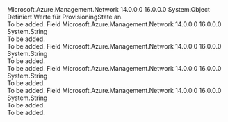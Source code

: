 <Type Name="ProvisioningState" FullName="Microsoft.Azure.Management.Network.Models.ProvisioningState">
  <TypeSignature Language="C#" Value="public static class ProvisioningState" />
  <TypeSignature Language="ILAsm" Value=".class public auto ansi abstract sealed beforefieldinit ProvisioningState extends System.Object" />
  <TypeSignature Language="DocId" Value="T:Microsoft.Azure.Management.Network.Models.ProvisioningState" />
  <TypeSignature Language="VB.NET" Value="Public Class ProvisioningState" />
  <TypeSignature Language="F#" Value="type ProvisioningState = class" />
  <AssemblyInfo>
    <AssemblyName>Microsoft.Azure.Management.Network</AssemblyName>
    <AssemblyVersion>14.0.0.0</AssemblyVersion>
    <AssemblyVersion>16.0.0.0</AssemblyVersion>
  </AssemblyInfo>
  <Base>
    <BaseTypeName>System.Object</BaseTypeName>
  </Base>
  <Interfaces />
  <Docs>
    <summary>
            Definiert Werte für ProvisioningState an.
            </summary>
    <remarks>To be added.</remarks>
  </Docs>
  <Members>
    <Member MemberName="Deleting">
      <MemberSignature Language="C#" Value="public const string Deleting;" />
      <MemberSignature Language="ILAsm" Value=".field public static literal string Deleting" />
      <MemberSignature Language="DocId" Value="F:Microsoft.Azure.Management.Network.Models.ProvisioningState.Deleting" />
      <MemberSignature Language="VB.NET" Value="Public Const Deleting As String " />
      <MemberSignature Language="F#" Value="val mutable Deleting : string" Usage="Microsoft.Azure.Management.Network.Models.ProvisioningState.Deleting" />
      <MemberType>Field</MemberType>
      <AssemblyInfo>
        <AssemblyName>Microsoft.Azure.Management.Network</AssemblyName>
        <AssemblyVersion>14.0.0.0</AssemblyVersion>
        <AssemblyVersion>16.0.0.0</AssemblyVersion>
      </AssemblyInfo>
      <ReturnValue>
        <ReturnType>System.String</ReturnType>
      </ReturnValue>
      <Docs>
        <summary>To be added.</summary>
        <remarks>To be added.</remarks>
      </Docs>
    </Member>
    <Member MemberName="Failed">
      <MemberSignature Language="C#" Value="public const string Failed;" />
      <MemberSignature Language="ILAsm" Value=".field public static literal string Failed" />
      <MemberSignature Language="DocId" Value="F:Microsoft.Azure.Management.Network.Models.ProvisioningState.Failed" />
      <MemberSignature Language="VB.NET" Value="Public Const Failed As String " />
      <MemberSignature Language="F#" Value="val mutable Failed : string" Usage="Microsoft.Azure.Management.Network.Models.ProvisioningState.Failed" />
      <MemberType>Field</MemberType>
      <AssemblyInfo>
        <AssemblyName>Microsoft.Azure.Management.Network</AssemblyName>
        <AssemblyVersion>14.0.0.0</AssemblyVersion>
        <AssemblyVersion>16.0.0.0</AssemblyVersion>
      </AssemblyInfo>
      <ReturnValue>
        <ReturnType>System.String</ReturnType>
      </ReturnValue>
      <Docs>
        <summary>To be added.</summary>
        <remarks>To be added.</remarks>
      </Docs>
    </Member>
    <Member MemberName="Succeeded">
      <MemberSignature Language="C#" Value="public const string Succeeded;" />
      <MemberSignature Language="ILAsm" Value=".field public static literal string Succeeded" />
      <MemberSignature Language="DocId" Value="F:Microsoft.Azure.Management.Network.Models.ProvisioningState.Succeeded" />
      <MemberSignature Language="VB.NET" Value="Public Const Succeeded As String " />
      <MemberSignature Language="F#" Value="val mutable Succeeded : string" Usage="Microsoft.Azure.Management.Network.Models.ProvisioningState.Succeeded" />
      <MemberType>Field</MemberType>
      <AssemblyInfo>
        <AssemblyName>Microsoft.Azure.Management.Network</AssemblyName>
        <AssemblyVersion>14.0.0.0</AssemblyVersion>
        <AssemblyVersion>16.0.0.0</AssemblyVersion>
      </AssemblyInfo>
      <ReturnValue>
        <ReturnType>System.String</ReturnType>
      </ReturnValue>
      <Docs>
        <summary>To be added.</summary>
        <remarks>To be added.</remarks>
      </Docs>
    </Member>
    <Member MemberName="Updating">
      <MemberSignature Language="C#" Value="public const string Updating;" />
      <MemberSignature Language="ILAsm" Value=".field public static literal string Updating" />
      <MemberSignature Language="DocId" Value="F:Microsoft.Azure.Management.Network.Models.ProvisioningState.Updating" />
      <MemberSignature Language="VB.NET" Value="Public Const Updating As String " />
      <MemberSignature Language="F#" Value="val mutable Updating : string" Usage="Microsoft.Azure.Management.Network.Models.ProvisioningState.Updating" />
      <MemberType>Field</MemberType>
      <AssemblyInfo>
        <AssemblyName>Microsoft.Azure.Management.Network</AssemblyName>
        <AssemblyVersion>14.0.0.0</AssemblyVersion>
        <AssemblyVersion>16.0.0.0</AssemblyVersion>
      </AssemblyInfo>
      <ReturnValue>
        <ReturnType>System.String</ReturnType>
      </ReturnValue>
      <Docs>
        <summary>To be added.</summary>
        <remarks>To be added.</remarks>
      </Docs>
    </Member>
  </Members>
</Type>
